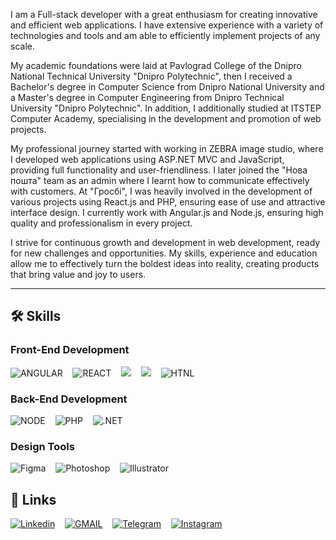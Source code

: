 I am a Full-stack developer with a great enthusiasm for creating innovative and efficient web applications. I have extensive experience with a variety of technologies and tools and am able to efficiently implement projects of any scale.

My academic foundations were laid at Pavlograd College of the Dnipro National Technical University "Dnipro Polytechnic", then I received a Bachelor's degree in Computer Science from Dnipro National University and a Master's degree in Computer Engineering from Dnipro Technical University "Dnipro Polytechnic".
In addition, I additionally studied at ITSTEP Computer Academy, specialising in the development and promotion of web projects.

My professional journey started with working in ZEBRA image studio, where I developed web applications using ASP.NET MVC and JavaScript, providing full functionality and user-friendliness.
I later joined the "Нова пошта" team as an admin where I learnt how to communicate effectively with customers. 
At "Гросбі", I was heavily involved in the development of various projects using React.js and PHP, ensuring ease of use and attractive interface design.
I currently work with Angular.js and Node.js, ensuring high quality and professionalism in every project.

I strive for continuous growth and development in web development, ready for new challenges and opportunities. My skills, experience and education allow me to effectively turn the boldest ideas into reality, creating products that bring value and joy to users.

<hr/>

<h2>
🛠️ Skills
</h2>

<h3>
 Front-End Development 
</h3>

![ANGULAR](https://img.shields.io/badge/angular-0d1117?style=for-the-badge&logo=angular&label=&logoColor=blue&labelColor=black)
&nbsp;&nbsp;
![REACT](https://img.shields.io/badge/react-0d1117?style=for-the-badge&logo=react&label=&logoColor=blue&labelColor=black)
&nbsp;&nbsp;
![](https://img.shields.io/badge/javascript-0d1117?style=for-the-badge&logo=javascript&label=&logoColor=blue&labelColor=black)
&nbsp;&nbsp;
![](https://img.shields.io/badge/scss-0d1117?style=for-the-badge&logo=css3&label=&logoColor=blue&labelColor=black)
&nbsp;&nbsp;
![HTNL](https://img.shields.io/badge/html-0d1117?style=for-the-badge&logo=html5&label=&labelColor=black)

<h3>
 Back-End Development 
</h3>

![NODE](https://img.shields.io/badge/node.js-0d1117?style=for-the-badge&logo=node.js&label=&labelColor=black)
&nbsp;&nbsp;
![PHP](https://img.shields.io/badge/php-0d1117?style=for-the-badge&logo=php&label=&labelColor=black)
&nbsp;&nbsp;
![.NET](https://img.shields.io/badge/.net-0d1117?style=for-the-badge&logo=.net&label=&labelColor=black)
&nbsp;&nbsp;

<h3>
 Design Tools
</h3>

![Figma](https://img.shields.io/badge/figma-0d1117?style=for-the-badge&logo=figma&label=&labelColor=black)
&nbsp;&nbsp;
![Photoshop](https://img.shields.io/badge/photoshop-0d1117?style=for-the-badge&logo=adobe-photoshop&label=&labelColor=black)
&nbsp;&nbsp;
![Illustrator](https://img.shields.io/badge/illustrator-0d1117?style=for-the-badge&logo=adobe-illustrator&label=&labelColor=black)

<h2>
🔗 Links
</h2>

[![Linkedin](https://img.shields.io/badge/linkedin-0d1117?style=for-the-badge&logo=linkedin&logoColor=blue&label=&labelColor=black)](https://www.linkedin.com/in/konstantinbylbas/)
&nbsp;&nbsp;
[![GMAIL](https://img.shields.io/badge/gmail-0d1117?style=for-the-badge&logo=gmail&label=&labelColor=black)](mailto:KonstantinBylbas@gmail.com)
&nbsp;&nbsp;
[![Telegram](https://img.shields.io/badge/telegram-0d1117?style=for-the-badge&logo=telegram&label=&labelColor=black)](https://t.me/KonstantinBylbas)
&nbsp;&nbsp;
[![Instagram](https://img.shields.io/badge/instagram-0d1117?style=for-the-badge&logo=instagram&label=&labelColor=black)](https://www.instagram.com/zluka._.bubuka/)

<!--
<a href="https://www.linkedin.com/in/konstantinbylbas/">
 <img src='./assets/linkedin.svg' />
</a> &nbsp;&nbsp; 
<a href="mailto:KonstantinBylbas@gmail.com">
 <img src='./assets/gmail.svg' />
</a> &nbsp;&nbsp; 
<a href="https://t.me/KonstantinBylbas">
 <img src='./assets/telegram.svg' />
</a> &nbsp;&nbsp; 
<a href="https://www.instagram.com/zluka._.bubuka/">
 <img src='./assets/instagram.svg' />
</a>
-->
